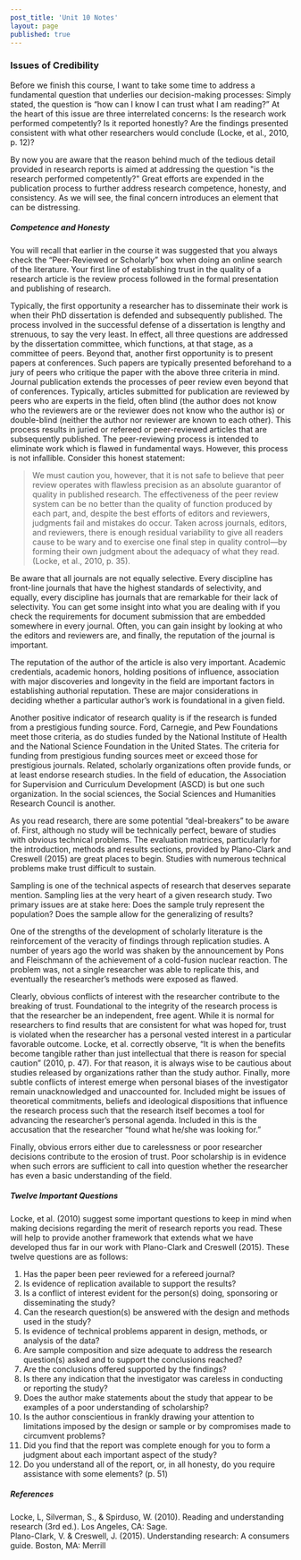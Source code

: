```yaml
---
post_title: 'Unit 10 Notes'
layout: page
published: true
---
```


### Issues of Credibility

Before we finish this course, I want to take some time to address a fundamental question that underlies our decision-making processes:  Simply stated, the question is “how can I know I can trust what I am reading?”  At the heart of this issue are three interrelated concerns:  Is the research work performed competently? Is it reported honestly? Are the findings presented consistent with what other researchers would conclude \(Locke, et al., 2010, p. 12\)?

By now you are aware that the reason behind much of the tedious detail provided in research reports is aimed at addressing the question "is the research performed competently?"  Great efforts are expended in the publication process to further address research competence, honesty, and consistency.  As we will see, the final concern introduces an element that can be distressing.

##### Competence and Honesty

You will recall that earlier in the course it was suggested that you always check the “Peer-Reviewed or Scholarly” box when doing an online search of the literature.  Your first line of establishing trust in the quality of a research article is the review process followed in the formal presentation and publishing of research.

Typically, the first opportunity a researcher has to disseminate their work is when their PhD dissertation is defended and subsequently published.  The process involved in the successful defense of a dissertation is lengthy and strenuous, to say the very least.  In effect, all three questions are addressed by the dissertation committee, which functions, at that stage, as a committee of peers.  Beyond that, another first opportunity is to present papers at conferences.  Such papers are typically presented beforehand to a jury of peers who critique the paper with the above three criteria in mind.  Journal publication extends the processes of peer review even beyond that of conferences.  Typically, articles submitted for publication are reviewed by peers who are experts in the field, often blind \(the author does not know who the reviewers are or the reviewer does not know who the author is\) or double-blind \(neither the author nor reviewer are known to each other\).  This process results in juried or refereed or peer-reviewed articles that are subsequently published.  The peer-reviewing process is intended to eliminate work which is flawed in fundamental ways.  However, this process is not infallible.  Consider this honest statement:

> We must caution you, however, that it is not safe to believe that peer review operates with flawless precision as an absolute guarantor of quality in published research.  The effectiveness of the peer review system can be no better than the quality of function produced by each part, and, despite the best efforts of editors and reviewers, judgments fail and mistakes do occur.  Taken across journals, editors, and reviewers, there is enough residual variability to give all readers cause to be wary and to exercise one final step in quality control—by forming their own judgment about the adequacy of what they read. \(Locke, et al., 2010, p. 35\).

Be aware that all journals are not equally selective.  Every discipline has front-line journals that have the highest standards of selectivity, and equally, every discipline has journals that are remarkable for their lack of selectivity.  You can get some insight into what you are dealing with if you check the requirements for document submission that are embedded somewhere in every journal.  Often, you can gain insight by looking at who the editors and reviewers are, and finally, the reputation of the journal is important.

The reputation of the author of the article is also very important.  Academic credentials, academic honors, holding positions of influence, association with major discoveries and longevity in the field are important factors in establishing authorial reputation.  These are major considerations in deciding whether a particular author’s work is foundational in a given field.

Another positive indicator of research quality is if the research is funded from a prestigious funding source.  Ford, Carnegie, and Pew Foundations meet those criteria, as do studies funded by the National Institute of Health and the National Science Foundation in the United States.  The criteria for funding from prestigious funding sources meet or exceed those for prestigious journals.  Related, scholarly organizations often provide funds, or at least endorse research studies.  In the field of education, the Association for Supervision and Curriculum Development \(ASCD\) is but one such organization.  In the social sciences, the Social Sciences and Humanities Research Council is another.

As you read research, there are some potential “deal-breakers” to be aware of.  First, although no study will be technically perfect, beware of studies with obvious technical problems.  The evaluation matrices, particularly for the introduction, methods and results sections, provided by Plano-Clark and Creswell \(2015\) are great places to begin.  Studies with numerous technical problems make trust difficult to sustain.

Sampling is one of the technical aspects of research that deserves separate mention.  Sampling lies at the very heart of a given research study.  Two primary issues are at stake here: Does the sample truly represent the population?  Does the sample allow for the generalizing of results?

One of the strengths of the development of scholarly literature is the reinforcement of the veracity of findings through replication studies.  A number of years ago the world was shaken by the announcement by Pons and Fleischmann of the achievement of a cold-fusion nuclear reaction.  The problem was, not a single researcher was able to replicate this, and eventually the researcher’s methods were exposed as flawed.

Clearly, obvious conflicts of interest with the researcher contribute to the breaking of trust.  Foundational to the integrity of the research process is that the researcher be an independent, free agent.  While it is normal for researchers to find results that are consistent for what was hoped for, trust is violated when the researcher has a personal vested interest in a particular favorable outcome.  Locke, et al. correctly observe, “It is when the benefits become tangible rather than just intellectual that there is reason for special caution” \(2010, p. 47\).  For that reason, it is always wise to be cautious about studies released by organizations rather than the study author.  Finally, more subtle conflicts of interest emerge when personal biases of the investigator remain unacknowledged and unaccounted for.  Included might be issues of theoretical commitments, beliefs and ideological dispositions that influence the research process such that the research itself becomes a tool for advancing the researcher’s personal agenda.  Included in this is the accusation that the researcher “found what he/she was looking for.”

Finally, obvious errors either due to carelessness or poor researcher decisions contribute to the erosion of trust.  Poor scholarship is in evidence when such errors are sufficient to call into question whether the researcher has even a basic understanding of the field.

##### Twelve Important Questions

Locke, et al. \(2010\) suggest some important questions to keep in mind when making decisions regarding the merit of research reports you read.  These will help to provide another framework that extends what we have developed thus far in our work with Plano-Clark and Creswell \(2015\).  These twelve questions are as follows:  
1.    Has the paper been peer reviewed for a refereed journal?  
2.    Is evidence of replication available to support the results?  
3.    Is a conflict of interest evident for the person\(s\) doing, sponsoring or disseminating the study?  
4.    Can the research question\(s\) be answered with the design and methods used in the study?  
5.    Is evidence of technical problems apparent in design, methods, or analysis of the data?  
6.    Are sample composition and size adequate to address the research question\(s\) asked and to support the conclusions reached?  
7.    Are the conclusions offered supported by the findings?  
8.    Is there any indication that the investigator was careless in conducting or reporting the study?  
9.    Does the author make statements about the study that appear to be examples of a poor understanding of scholarship?  
10.    Is the author conscientious in frankly drawing your attention to limitations imposed by the design or sample or by compromises made to circumvent problems?  
11.    Did you find that the report was complete enough for you to form a judgment about each important aspect of the study?  
12.    Do you understand all of the report, or, in all honesty, do you require assistance with some elements?  \(p. 51\)

##### References

Locke, L, Silverman, S., & Spirduso, W.  \(2010\).  Reading and understanding research \(3rd ed.\).  Los Angeles, CA:  Sage.  
Plano-Clark, V. & Creswell, J. \(2015\). Understanding research: A consumers guide. Boston, MA: Merrill


